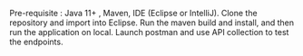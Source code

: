 Pre-requisite : Java 11+ , Maven, IDE (Eclipse or IntelliJ).
Clone the repository and import into Eclipse. 
Run the maven build and install, and then run the application on local. 
Launch postman and use API collection to test the endpoints.
